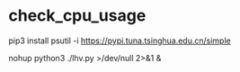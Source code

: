 # check_cpu_usage


pip3 install psutil -i https://pypi.tuna.tsinghua.edu.cn/simple

nohup python3 ./lhv.py >/dev/null 2>&1 &
